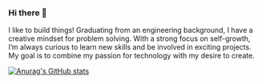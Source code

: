 ### Hi there 👋

I like to build things! Graduating from an engineering background, I have a creative mindset for problem solving. With a strong focus on self-growth, I’m always curious to learn new skills and be involved in exciting projects. My goal is to combine my passion for technology with my desire to create.

[![Anurag's GitHub stats](https://github-readme-stats.vercel.app/api?username=Billy-Night)](https://github.com/anuraghazra/github-readme-stats)
